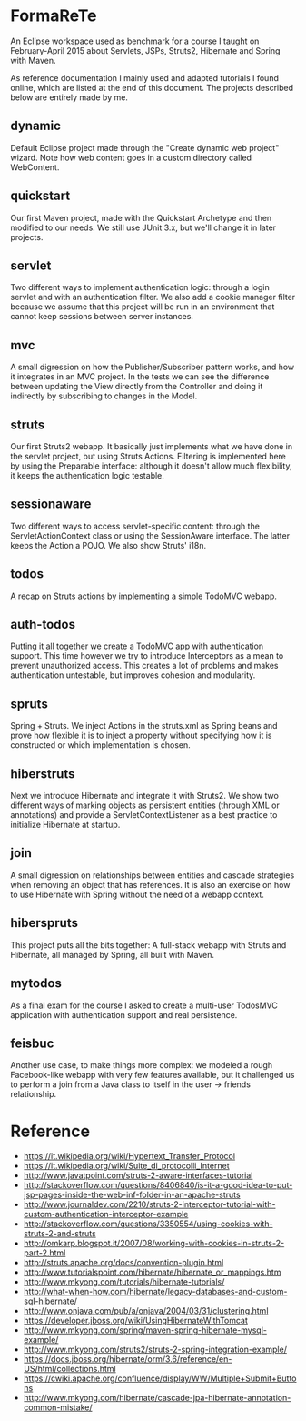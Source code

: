 # FormaReTe

An Eclipse workspace used as benchmark for a course I taught on February-April 2015 about Servlets, JSPs, Struts2, Hibernate and Spring with Maven.

As reference documentation I mainly used and adapted tutorials I found online, which are listed at the end of this document. The projects described below are entirely made by me.

## dynamic

Default Eclipse project made through the "Create dynamic web project" wizard. Note how web content goes in a custom directory called WebContent.

## quickstart

Our first Maven project, made with the Quickstart Archetype and then modified to our needs. We still use JUnit 3.x, but we'll change it in later projects.

## servlet

Two different ways to implement authentication logic: through a login servlet and with an authentication filter. We also add a cookie manager filter because we assume that this project will be run in an environment that cannot keep sessions between server instances.

## mvc

A small digression on how the Publisher/Subscriber pattern works, and how it integrates in an MVC project. In the tests we can see the difference between updating the View directly from the Controller and doing it indirectly by subscribing to changes in the Model.

## struts

Our first Struts2 webapp. It basically just implements what we have done in the servlet project, but using Struts Actions. Filtering is implemented here by using the Preparable interface: although it doesn't allow much flexibility, it keeps the authentication logic testable.

## sessionaware

Two different ways to access servlet-specific content: through the ServletActionContext class or using the SessionAware interface. The latter keeps the Action a POJO. We also show Struts' i18n.

## todos

A recap on Struts actions by implementing a simple TodoMVC webapp.

## auth-todos

Putting it all together we create a TodoMVC app with authentication support. This time however we try to introduce Interceptors as a mean to prevent unauthorized access. This creates a lot of problems and makes authentication untestable, but improves cohesion and modularity.

## spruts

Spring + Struts. We inject Actions in the struts.xml as Spring beans and prove how flexible it is to inject a property without specifying how it is constructed or which implementation is chosen.

## hiberstruts

Next we introduce Hibernate and integrate it with Struts2. We show two different ways of marking objects as persistent entities (through XML or annotations) and provide a ServletContextListener as a best practice to initialize Hibernate at startup.

## join

A small digression on relationships between entities and cascade strategies when removing an object that has references. It is also an exercise on how to use Hibernate with Spring without the need of a webapp context.

## hiberspruts

This project puts all the bits together: A full-stack webapp with Struts and Hibernate, all managed by Spring, all built with Maven.

## mytodos

As a final exam for the course I asked to create a multi-user TodosMVC application with authentication support and real persistence.

## feisbuc

Another use case, to make things more complex: we modeled a rough Facebook-like webapp with very few features available, but it challenged us to perform a join from a Java class to itself in the user -> friends relationship.

# Reference

* https://it.wikipedia.org/wiki/Hypertext_Transfer_Protocol
* https://it.wikipedia.org/wiki/Suite_di_protocolli_Internet
* http://www.javatpoint.com/struts-2-aware-interfaces-tutorial
* http://stackoverflow.com/questions/8406840/is-it-a-good-idea-to-put-jsp-pages-inside-the-web-inf-folder-in-an-apache-struts
* http://www.journaldev.com/2210/struts-2-interceptor-tutorial-with-custom-authentication-interceptor-example
* http://stackoverflow.com/questions/3350554/using-cookies-with-struts-2-and-struts
* http://omkarp.blogspot.it/2007/08/working-with-cookies-in-struts-2-part-2.html
* http://struts.apache.org/docs/convention-plugin.html
* http://www.tutorialspoint.com/hibernate/hibernate_or_mappings.htm
* http://www.mkyong.com/tutorials/hibernate-tutorials/
* http://what-when-how.com/hibernate/legacy-databases-and-custom-sql-hibernate/
* http://www.onjava.com/pub/a/onjava/2004/03/31/clustering.html
* https://developer.jboss.org/wiki/UsingHibernateWithTomcat
* http://www.mkyong.com/spring/maven-spring-hibernate-mysql-example/
* http://www.mkyong.com/struts2/struts-2-spring-integration-example/
* https://docs.jboss.org/hibernate/orm/3.6/reference/en-US/html/collections.html
* https://cwiki.apache.org/confluence/display/WW/Multiple+Submit+Buttons
* http://www.mkyong.com/hibernate/cascade-jpa-hibernate-annotation-common-mistake/
